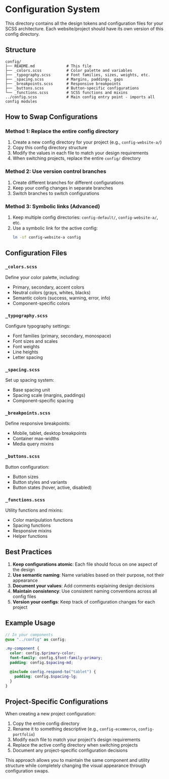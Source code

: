 # Configuration System

This directory contains all the design tokens and configuration files for your SCSS architecture. Each website/project should have its own version of this config directory.

## Structure

```
config/
├── README.md              # This file
├── _colors.scss           # Color palette and variables
├── _typography.scss       # Font families, sizes, weights, etc.
├── _spacing.scss          # Margins, paddings, gaps
├── _breakpoints.scss      # Responsive breakpoints
├── _buttons.scss          # Button-specific configurations
└── _functions.scss        # SCSS functions and mixins
../config.scss             # Main config entry point - imports all config modules
```

## How to Swap Configurations

### Method 1: Replace the entire config directory

1. Create a new config directory for your project (e.g., `config-website-a/`)
2. Copy this config directory structure
3. Modify the values in each file to match your design requirements
4. When switching projects, replace the entire `config/` directory

### Method 2: Use version control branches

1. Create different branches for different configurations
2. Keep your config changes in separate branches
3. Switch branches to switch configurations

### Method 3: Symbolic links (Advanced)

1. Keep multiple config directories: `config-default/`, `config-website-a/`, etc.
2. Use a symbolic link for the active config:
   ```bash
   ln -sf config-website-a config
   ```

## Configuration Files

### `_colors.scss`

Define your color palette, including:

- Primary, secondary, accent colors
- Neutral colors (grays, whites, blacks)
- Semantic colors (success, warning, error, info)
- Component-specific colors

### `_typography.scss`

Configure typography settings:

- Font families (primary, secondary, monospace)
- Font sizes and scales
- Font weights
- Line heights
- Letter spacing

### `_spacing.scss`

Set up spacing system:

- Base spacing unit
- Spacing scale (margins, paddings)
- Component-specific spacing

### `_breakpoints.scss`

Define responsive breakpoints:

- Mobile, tablet, desktop breakpoints
- Container max-widths
- Media query mixins

### `_buttons.scss`

Button configuration:

- Button sizes
- Button styles and variants
- Button states (hover, active, disabled)

### `_functions.scss`

Utility functions and mixins:

- Color manipulation functions
- Spacing functions
- Responsive mixins
- Helper functions

## Best Practices

1. **Keep configurations atomic**: Each file should focus on one aspect of the design
2. **Use semantic naming**: Name variables based on their purpose, not their appearance
3. **Document your values**: Add comments explaining design decisions
4. **Maintain consistency**: Use consistent naming conventions across all config files
5. **Version your configs**: Keep track of configuration changes for each project

## Example Usage

```scss
// In your components
@use "../config" as config;

.my-component {
  color: config.$primary-color;
  font-family: config.$font-family-primary;
  padding: config.$spacing-md;

  @include config.respond-to("tablet") {
    padding: config.$spacing-lg;
  }
}
```

## Project-Specific Configurations

When creating a new project configuration:

1. Copy the entire config directory
2. Rename it to something descriptive (e.g., `config-ecommerce`, `config-portfolio`)
3. Modify each file to match your project's design requirements
4. Replace the active config directory when switching projects
5. Document any project-specific configuration decisions

This approach allows you to maintain the same component and utility structure while completely changing the visual appearance through configuration swaps.
